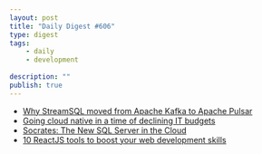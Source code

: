 ```yaml
---
layout: post
title: "Daily Digest #606"
type: digest
tags: 
    - daily
    - development
    
description: ""
publish: true
---
```


- [Why StreamSQL moved from Apache Kafka to Apache Pulsar](https://medium.com/streamnative/why-streamsql-moved-from-apache-kafka-to-apache-pulsar-8fcf06e37e7f)
- [Going cloud native in a time of declining IT budgets](https://www.techrepublic.com/article/going-cloud-native-in-a-time-of-declining-it-budgets/)
- [Socrates: The New SQL Server in the Cloud](https://www.microsoft.com/en-us/research/uploads/prod/2019/05/socrates.pdf)
- [10 ReactJS tools to boost your web development skills](https://opensource.com/article/20/6/reactjs-tools)
